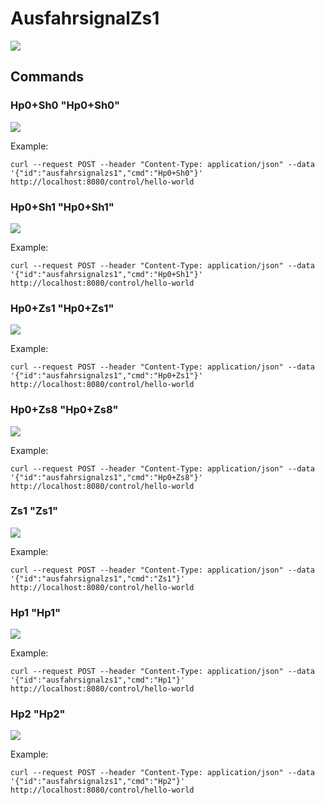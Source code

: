 # AusfahrsignalZs1

![](ausfahrsignalzs1.gif)

## Commands
### Hp0+Sh0 "Hp0+Sh0"

![](ausfahrsignalzs1Hp0+Sh0.gif)

Example:
```
curl --request POST --header "Content-Type: application/json" --data '{"id":"ausfahrsignalzs1","cmd":"Hp0+Sh0"}' http://localhost:8080/control/hello-world
```



### Hp0+Sh1 "Hp0+Sh1"

![](ausfahrsignalzs1Hp0+Sh1.gif)

Example:
```
curl --request POST --header "Content-Type: application/json" --data '{"id":"ausfahrsignalzs1","cmd":"Hp0+Sh1"}' http://localhost:8080/control/hello-world
```



### Hp0+Zs1 "Hp0+Zs1"

![](ausfahrsignalzs1Hp0+Zs1.gif)

Example:
```
curl --request POST --header "Content-Type: application/json" --data '{"id":"ausfahrsignalzs1","cmd":"Hp0+Zs1"}' http://localhost:8080/control/hello-world
```



### Hp0+Zs8 "Hp0+Zs8"

![](ausfahrsignalzs1Hp0+Zs8.gif)

Example:
```
curl --request POST --header "Content-Type: application/json" --data '{"id":"ausfahrsignalzs1","cmd":"Hp0+Zs8"}' http://localhost:8080/control/hello-world
```



### Zs1 "Zs1"

![](ausfahrsignalzs1Zs1.gif)

Example:
```
curl --request POST --header "Content-Type: application/json" --data '{"id":"ausfahrsignalzs1","cmd":"Zs1"}' http://localhost:8080/control/hello-world
```



### Hp1 "Hp1"

![](ausfahrsignalzs1Hp1.gif)

Example:
```
curl --request POST --header "Content-Type: application/json" --data '{"id":"ausfahrsignalzs1","cmd":"Hp1"}' http://localhost:8080/control/hello-world
```



### Hp2 "Hp2"

![](ausfahrsignalzs1Hp2.gif)

Example:
```
curl --request POST --header "Content-Type: application/json" --data '{"id":"ausfahrsignalzs1","cmd":"Hp2"}' http://localhost:8080/control/hello-world
```






